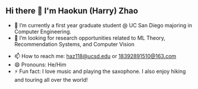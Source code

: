 ## Hi there 👋 I'm Haokun (Harry) Zhao

<!--
**colzela/colzela** is a ✨ _special_ ✨ repository because its `README.md` (this file) appears on your GitHub profile.
-->

- 🔭 I’m currently a first year graduate student @ UC San Diego majoring in Computer Engineering.
- 🌱 I’m looking for research opportunities related to ML Theory, Recommendation Systems, and Computer Vision
<!--
- 👯 I’m looking to collaborate on ...
- 🤔 I’m looking for help with ...
- 💬 Ask me about ...-->
- 📫 How to reach me: haz118@ucsd.edu or 18392891510@163.com
- 😄 Pronouns: He/Him
- ⚡ Fun fact: I love music and playing the saxophone. I also enjoy hiking and touring all over the world!

<!--
![Visitor Count](https://profile-counter.glitch.me/colzela/count.svg)
[![Top Langs](https://github-readme-stats.vercel.app/api/top-langs/?username=colzela&layout=compact)](https://github.com/colzela/github-readme-stats)
-->
